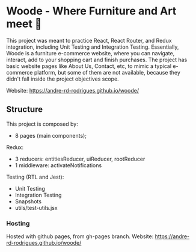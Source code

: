 # Woode - Where Furniture and Art meet 🎨

This project was meant to practice React, React Router, and Redux integration, including Unit Testing and Integration Testing.
Essentially, Woode is a furniture e-commerce website, where you can navigate, interact, add to your shopping cart and finish purchases. The project has basic website pages like About Us, Contact, etc, to mimic a typical e-commerce platform, but some of them are not available, because they didn't fall inside the project objectives scope.

Website: https://andre-rd-rodrigues.github.io/woode/

## Structure

This project is composed by:

- 8 pages (main components);

Redux:

- 3 reducers: entitiesReducer, uiReducer, rootReducer
- 1 middleware: activateNotifications

Testing (RTL and Jest):

- Unit Testing
- Integration Testing
- Snapshots
- utils/test-utils.jsx

### Hosting

Hosted with github pages, from gh-pages branch.
Website: https://andre-rd-rodrigues.github.io/woode/
